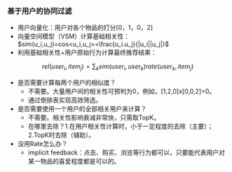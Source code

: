 ### 基于用户的协同过滤

- 用户向量化：用户对各个物品的打分[0，1，0，2]
- 向量空间模型（VSM）计算基础相关性：$sim(u_i,u_j)=cos<u_i,u_j>=\frac{u_i.u_j}{|u_i||u_j|}$
- 利用基础相关性+用户原始行为计算最终推荐结果：

$$
rel(user_i,item_j) = \sum_ksim(user_i,user_k)rate(user_k,item_j)
$$



- 是否需要计算每两个用户的相似度？
  - 不需要。大量用户间的相关性可预判为0，例如，[1,2,0]x[0,0,2]=0。
  - 通过倒排表实现高效筛选。	
- 是否需要使用一个用户的全部相关用户来计算？
  - 不需要。相关性影响衰减非常快，只需取TopK。
  - 在哪里去除？1.在用户相关性计算时，小于一定程度的去除（主要）；2.TopK时去除（辅助）。
- 没用Rate怎么办？
  - implicit feedback：点击、购买、浏览等行为都可以，只要能代表用户对某一物品的喜爱程度都是可以的。













